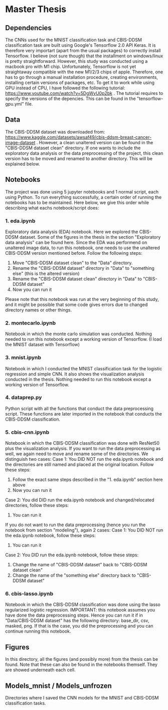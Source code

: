 # Master Thesis

## Dependencies
The CNNs used for the MNIST classification task and CBIS-DDSM classification task are built using Google's Tensorflow 2.0 API Keras. It is therefore very importart (apart from the usual packages) to correctly install Tensorflow. I believe (not sure though) that the installment on windows/linux is pretty straightforward. However, this study was conducted using a macbook pro with M1 chip. Unfortunately, Tensorflow is not yet straightaway compatible with the new M1/2/3 chips of apple. Therefore, one has to go through a manual installation procedure, creating environments, installing certain versions of packages, etc. To get it to work while using GPU instead of CPU, I have followed the following tutorial: https://www.youtube.com/watch?v=5DgWvU0p2bk . The tutorial requires to specify the versions of the depencies. This can be found in the "tensorflow-gpu.yml" file.

## Data
The CBIS-DDSM dataset was downloaded from: https://www.kaggle.com/datasets/awsaf49/cbis-ddsm-breast-cancer-image-dataset .  However, a clean unaltered version can be found in the "CBIS-DDSM dataset clean" directory. If one wants to include the exploratory data analysis or the data preprocessing of the project, this clean version has to be moved and renamed to another directory. This will be explained below.

## Notebooks
The project was done using 5 jupyter notebooks and 1 normal script, each using Python. To run everything successfully, a certain order of running the notebooks has to be maintained. Here below, we give this order while describing what eachs notebook/script does:

### 1. eda.ipynb
Exploratory data analysis (EDA) notebook. Here we explored the CBIS-DDSM dataset. Some of the figures in the thesis in the section "Exploratory data analysis" can be found here. Since the EDA was performend on unaltered image data, to run this notebook, one needs to use the unaltered CBIS-DDSM version mentioned before. Follow the following steps:
1. Move "CBIS-DDSM dataset clean" to the "Data" directory.
2. Rename the "CBIS-DDSM dataset" directory in "Data" to "something else" (this is the altered version)
3. Rename the "CBIS-DDSM dataset clean" directory in "Data" to "CBIS-DDSM dataset"
4. Now you can run it

Please note that this notebook was run at the very beginning of this study, and it might be possible that some code gives errors due to changed directory names or other things.

### 2. montecarlo.ipynb
Notebook in which the monte carlo simulation was conducted. Nothing needed to run this notebook except a working version of Tensorflow. (I load the MNIST dataset with Tensorflow)

### 3. mnist.ipynb
Notebook in which I conducted the MNIST classification task for the logistic regression and simple CNN. It also shows the visualization analysis conducted in the thesis. Nothing needed to run this notebook except a working version of Tensorflow.

### 4. dataprep.py
Python script with all the functions that conduct the data preprocessing script. These functions are later imported in the notebook that conducts the CBIS-DDSM classification.

### 5. cbis-cnn.ipynb
Notebook in which the CBIS-DDSM classification was done with ResNet50 plus the visualization analysis. If you want to run the data preprocessing as well, we again need to move and rename some of the directories. We distinguish two cases:
Case 1: You DID NOT run the eda.ipynb notebook and the directories are still named and placed at the original location. Follow these steps:
1. Follow the exact same steps described in the "1. eda.ipynb" section here above
2. Now you can run it

Case 2: You did DID run the eda.ipynb notebook and changed/relocated directories, follow these steps:
1. You can run it

If you do not want to run the data preprocessing (hence you run the notebook from section "modeling"), again 2 cases:
Case 1: You DID NOT run the eda.ipynb notebook, follow these steps:
1. You can run it

Case 2: You DID run the eda.ipynb notebook, follow these steps:
1. Change the name of "CBIS-DDSM dataset" back to "CBIS-DDSM dataset clean"
2. Change the name of the "something else" directory back to "CBIS-DDSM dataset"

### 6. cbis-lasso.ipynb
Notebook in which the CBIS-DDSM classification was done using the lasso regularized logistic regression. IMPORTANT: this notebook assumes you have done the data preprocessing steps. Hence you can run it if in "Data/CBIS-DDSM dataset" has the following directory: base_dir, csv, masked, png. If that is the case, you did the preprocessing and you can continue running this notebook.

## Figures
In this directory, all the figures (and possibly more) from the thesis can be found. Note that these can also be found in the notebooks themself. They are showed underneath each cell.

## Models_mnist / Models_unfrozen
Directories where I saved the CNN models for the MNIST and CBIS-DDSM classification tasks.


